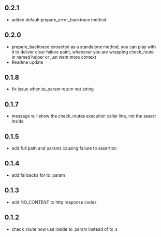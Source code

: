 ## 0.2.1
* added default prepare_error_backtrace method

## 0.2.0
* prepare_backtrace extracted as a standalone method, you can play with it to deliver clear failure point, whenever you are wrapping check_route in named helper or just want more context
* Readme update

## 0.1.8
* fix issue when to_param return not string

## 0.1.7 
* message will show the check_routes execution caller line, not the assert inside

## 0.1.5 
* add full path and params causing failure to assertion

## 0.1.4
* add fallbacks for to_param

## 0.1.3
* add NO_CONTENT to http response codes

## 0.1.2 

* check_route now use inside to_param instead of to_s